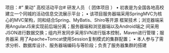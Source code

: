 项目：#“ 果动” 高校活动平台#
研发人员 （ 团体项目 ）
• 初衷是为全国各地高校建立一个同城的活动信息交流展示平台；
• 该项目服务器端采用SpringMVC为核心的MVC架构，同和结合Spring、MyBatis、Shiro等开源
框架技术；浏览器端采用AngularJS来实现前后端分离；服务器端和浏览器端以及Android端之
间采用JSON进行数据交换；组内开发同步采用SVN进行版本控制，Maven进行管理；服务器采
用了Apache+Tomcat使用Session复制模式的集群配置；
• 本人参与了需求分析、数据库设计、服务器端编码与等阶段；负责了服务器集群的搭建
